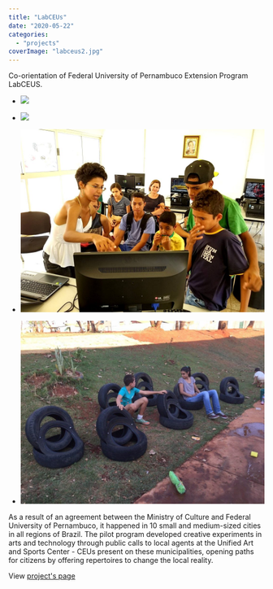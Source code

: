 ```yaml
---
title: "LabCEUs"
date: "2020-05-22"
categories: 
  - "projects"
coverImage: "labceus2.jpg"
---
```


Co-orientation of Federal University of Pernambuco Extension Program LabCEUS.

- [![](images/26777138753_845ddcecea_o-1024x683.jpg)](https://thisismyart.eratudomato.online/wp-content/uploads/sites/11/2020/05/26777138753_845ddcecea_o-1024x683.jpg)
    
- [![](images/29342797183_6f66f72aba_o-1024x579.jpg)](https://thisismyart.eratudomato.online/wp-content/uploads/sites/11/2020/05/29342797183_6f66f72aba_o-1024x579.jpg)
    
- [![](images/labceus2.jpg)](https://thisismyart.eratudomato.online/wp-content/uploads/sites/11/2020/05/labceus2.jpg)
    
- [![](images/labceus1.jpg)](https://thisismyart.eratudomato.online/wp-content/uploads/sites/11/2020/05/labceus1.jpg)
    

As a result of an agreement between the Ministry of Culture and Federal University of Pernambuco, it happened in 10 small and medium-sized cities in all regions of Brazil. The pilot program developed creative experiments in arts and technology through public calls to local agents at the Unified Art and Sports Center - CEUs present on these municipalities, opening paths for citizens by offering repertoires to change the local reality.

View [project's page](http://inciti.org/projeto/labceus/)
